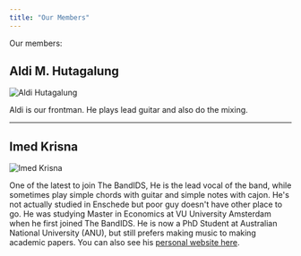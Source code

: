 ```yaml
---
title: "Our Members"
---
```


Our members:

## Aldi M. Hutagalung

![Aldi Hutagalung](/images/aldi.PNG)

Aldi is our frontman. He plays lead guitar and also do the mixing. 

---

## Imed Krisna

![Imed Krisna](/images/imed.png)

One of the latest to join The BandIDS, He is the lead vocal of the band, while sometimes play simple chords with guitar and simple notes with cajon. He's not actually studied in Enschede but poor guy doesn't have other place to go. He was studying Master in Economics at VU University Amsterdam when he first joined The BandIDS. He is now a PhD Student at Australian National University (ANU), but still prefers making music to making academic papers. You can also see his [personal website here](https://krisna.netlify.app/).

 